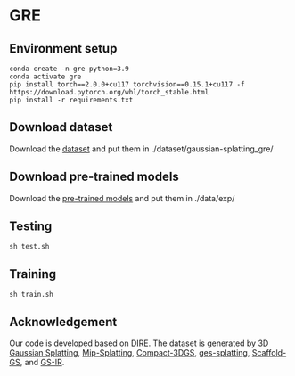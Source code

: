 # GRE

## Environment setup
    conda create -n gre python=3.9
    conda activate gre
    pip install torch==2.0.0+cu117 torchvision==0.15.1+cu117 -f https://download.pytorch.org/whl/torch_stable.html
    pip install -r requirements.txt

## Download dataset
Download the [dataset](https://drive.google.com/drive/folders/1jf8SzSWlmVs3j7EgY8o5zH8oS-vKC3MV?usp=sharing) and put them in ./dataset/gaussian-splatting_gre/

## Download pre-trained models
Download the [pre-trained models](https://drive.google.com/drive/folders/1jf8SzSWlmVs3j7EgY8o5zH8oS-vKC3MV?usp=sharing) and put them in ./data/exp/

## Testing

    sh test.sh

## Training

    sh train.sh

## Acknowledgement
Our code is developed based on [DIRE](https://github.com/ZhendongWang6/DIRE). The dataset is generated by [3D Gaussian Splatting](https://github.com/graphdeco-inria/gaussian-splatting), [Mip-Splatting](https://github.com/autonomousvision/mip-splatting), [Compact-3DGS](https://github.com/maincold2/Compact-3DGS), [ges-splatting](https://github.com/ajhamdi/ges-splatting), [Scaffold-GS](https://github.com/city-super/Scaffold-GS), and [GS-IR](https://github.com/lzhnb/GS-IR).